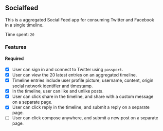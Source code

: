 ## Socialfeed

This is a aggregated Social Feed app for consuming Twitter and Facebook in a single timeline.

Time spent: `20`

### Features

#### Required

- [X] User can sign in and connect to Twitter using `passport`.
- [X] User can view the 20 latest entries on an aggregated timeline.
- [X] Timeline entries include user profile picture, username, content, origin social network identifier and timestamp.
- [X] In the timeline, user can like and unlike posts.
- [X] User can click share in the timeline, and share with a custom message on a separate page.
- [X] User can click reply in the timeline, and submit a reply on a separate page.
- [ ] User can click compose anywhere, and submit a new post on a separate page.
